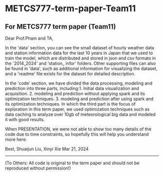 # METCS777-term-paper-Team11
## For METCS777 term paper (Team11)

Dear Prof.Pham and TA,

In the 'data' section, you can see the small dataset of hourly weather data and station information data for the last 10 years in Japan that we used to train the model, which are distributed and stored in json and csv formats in the '2014_2024' and 'station_ infor' folders. Other supporting files can also be found in 'data', such as additional information for visualizing the dataset, and a 'readme' file exists for the dataset for detailed description.

In the 'code' section, we have divided the data processing, modeling and prediction into three parts, including:1. Initial data visualization and acquisition. 2. modeling and prediction without applying spark and its optimization techniques. 3. modeling and prediction after using spark and its optimization techniques. In which the third part is the focus of exploration in this term paper, we used optimization techniques such as data caching to analyze over 10gb of meteorological big data and modeled it with good results.

When PRESENTATION, we were not able to show too many details of the code due to time constraints, so hopefully this will help you understand more here.

Best,
Shuaijun Liu, Xinyi Xie
Mar 21, 2024



-------------------------------------------------------------------------------------------------
(To Others: All code is original to the term paper and should not be reproduced without permission!)
